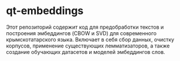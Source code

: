 # qt-embeddings
Этот репозиторий содержит код для предобработки текстов и построения эмбеддингов (CBOW и SVD) для современного крымскотатарского языка. Включает в себя сбор данных, очистку корпусов, применение существующих лемматизаторов, а также создание обучающих датасетов и моделей эмбеддингов слов.
